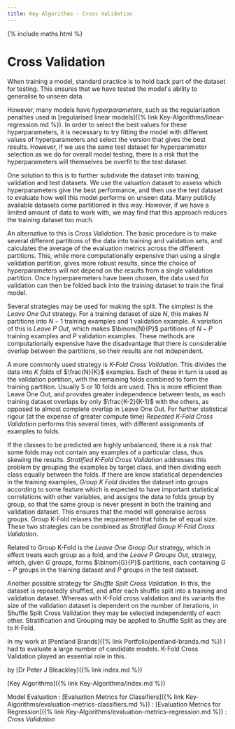 ```yaml
---
title: Key Algorithms - Cross Validation
---
```


{% include maths.html %}

# Cross Validation

When training a model, standard practice is to hold back part of the dataset for testing. This ensures that we have tested the model's ability to generalise to unseen data.

However, many models have *hyperparameters*, such as the regularisation penalties used in [regularised linear models]({% link Key-Algorithms/linear-regression.md %}). In order to select the best values for these hyperparameters, it is necessary to try fitting the model with different values of hyperparameters and select the version that gives the best results. However, if we use the same test dataset for hyperparameter selection as we do for overall model testing, there is a risk that the hyperparameters will themselves be overfit to the test dataset.

One solution to this is to further subdivide the dataset into training, validation and test datasets. We use the valuation dataset to assess which hyperparameters give the best performance, and then use the test dataset to evaluate how well this model performs on unseen data. Many publicly available datasets come partitioned in this way. However, if we have a limited amount of data to work with, we may find that this approach reduces the training dataset too much.

An alternative to this is *Cross Validation*. The basic procedure is to make several different partitions of the data into training and validation sets, and calculates the average of the evaluation metrics across the different partitions. This, while more computationally expensive than using a single validation partition, gives more robust results, since the choice of hyperparameters will not depend on the results from a single validation partition. Once hyperparemeters have been chosen, the data used for validation can then be folded back into the training dataset to train the final model.

Several strategies may be used for making the split. The simplest is the *Leave One Out* strategy. For a training dataset of size $N$, this makes $N$ partitions into $N-1$ training examples and 1 validation example. A variation of this is *Leave P Out*, which makes $\binom{N}{P}$ partitions of $N-P$ training examples and $P$ validation examples. These methods are computationally expensive have the disadvantage that there is considerable overlap between the partitions, so their results are not independent.

A more commonly used strategy is *K-Fold Cross Validation*. This divides the data into $K$ *folds* of $\frac{N}{K}$ examples. Each of these in turn is used as the validation partition, with the remaining folds combined to form the training partition. Usually 5 or 10 folds are used. This is more efficient than Leave One Out, and provides greater independence between tests, as each training dataset overlaps by only $\frac{K-2}{K-1}$ with the others, as opposed to almost complete overlap in Leave One Out. For further statistical rigour (at the expense of greater compute time) *Repeated K-Fold Cross Validation* performs this several times, with different assignments of examples to folds. 

If the classes to be predicted are highly unbalanced, there is a risk that some folds may not contain any examples of a particular class, thus skewing the results. *Stratified K-Fold Cross Validation* addresses this problem by grouping the examples by target class, and then dividing each class equally between the folds. If there are know statistical dependencies in the training examples, *Group K Fold* divides the dataset into groups according to some feature which is expected to have important statistical correlations with other variables, and assigns the data to folds group by group, so that the same group is never present in both the training and validation dataset. This ensures that the model will generalise across groups. Group K-Fold relaxes the requirement that folds be of equal size. These two strategies can be combined as *Stratified Group K-Fold Cross Validation*.

Related to Group K-Fold is the *Leave One Group Out* strategy, which in effect treats each group as a fold, and the *Leave P Groups Out*, strategy, which, given $G$ groups, forms $\binom{G}{P}$ partitions, each containing $G-P$ groups in the training dataset and $P$ groups in the test dataset.

Another possible strategy for *Shuffle Split Cross Validation*. In this, the dataset is repeatedly shuffled, and after each shuffle split into a training and validation dataset. Whereas with K-Fold cross validation and its variants the size of the validation dataset is dependent on the number of iterations, in Shuffle Split Cross Validation they may be selected independently of each other. Stratification and Grouping may be applied to Shuffle Split as they are to K-Fold.

In my work at [Pentland Brands]({% link Portfolio/pentland-brands.md %}) I had to evaluate a large number of candidate models. K-Fold Cross Validation played an essential role in this.

by [Dr Peter J Bleackley]({% link index.md %})

[Key Algorithms]({% link Key-Algorithms/index.md %})

Model Evaluation
: [Evaluation Metrics for Classifiers]({% link Key-Algorithms/evaluation-metrics-classifiers.md %})
: [Evaluation Metrics for Regression]({% link Key-Algorithms/evaluation-metrics-regression.md %})
: *Cross Validation*

